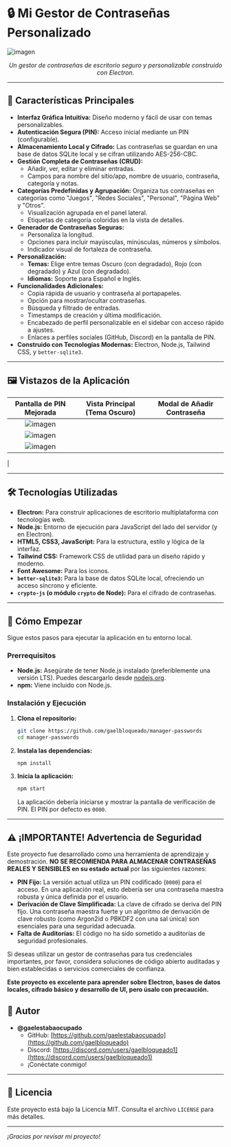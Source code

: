 # 🔒 Mi Gestor de Contraseñas Personalizado

![imagen](https://github.com/user-attachments/assets/8a8f6369-d844-4b26-ab15-300971e92ed9)

*<p align="center">Un gestor de contraseñas de escritorio seguro y personalizable construido con Electron.</p>*

---

## 🌟 Características Principales

* **Interfaz Gráfica Intuitiva:** Diseño moderno y fácil de usar con temas personalizables.
* **Autenticación Segura (PIN):** Acceso inicial mediante un PIN (configurable).
* **Almacenamiento Local y Cifrado:** Las contraseñas se guardan en una base de datos SQLite local y se cifran utilizando AES-256-CBC.
* **Gestión Completa de Contraseñas (CRUD):**
    * Añadir, ver, editar y eliminar entradas.
    * Campos para nombre del sitio/app, nombre de usuario, contraseña, categoría y notas.
* **Categorías Predefinidas y Agrupación:** Organiza tus contraseñas en categorías como "Juegos", "Redes Sociales", "Personal", "Página Web" y "Otros".
    * Visualización agrupada en el panel lateral.
    * Etiquetas de categoría coloridas en la vista de detalles.
* **Generador de Contraseñas Seguras:**
    * Personaliza la longitud.
    * Opciones para incluir mayúsculas, minúsculas, números y símbolos.
    * Indicador visual de fortaleza de contraseña.
* **Personalización:**
    * **Temas:** Elige entre temas Oscuro (con degradado), Rojo (con degradado) y Azul (con degradado).
    * **Idiomas:** Soporte para Español e Inglés.
* **Funcionalidades Adicionales:**
    * Copia rápida de usuario y contraseña al portapapeles.
    * Opción para mostrar/ocultar contraseñas.
    * Búsqueda y filtrado de entradas.
    * Timestamps de creación y última modificación.
    * Encabezado de perfil personalizable en el sidebar con acceso rápido a ajustes.
    * Enlaces a perfiles sociales (GitHub, Discord) en la pantalla de PIN.
* **Construido con Tecnologías Modernas:** Electron, Node.js, Tailwind CSS, y `better-sqlite3`.

---

## 🖼️ Vistazos de la Aplicación

| Pantalla de PIN Mejorada                                 | Vista Principal (Tema Oscuro)                               | Modal de Añadir Contraseña                               |
| :-------------------------------------------------------: | :----------------------------------------------------------: | :-------------------------------------------------------: |
| ![imagen](https://github.com/user-attachments/assets/fde30bf0-85d3-49ab-af88-11caa8f83fbf)
 | ![imagen](https://github.com/user-attachments/assets/16fe6808-9395-4001-ac45-2d81c55c0614)
 | ![imagen](https://github.com/user-attachments/assets/390ea72d-53f7-48d4-b75d-46bb1f944846)
 |

---

## 🛠️ Tecnologías Utilizadas

* **Electron:** Para construir aplicaciones de escritorio multiplataforma con tecnologías web.
* **Node.js:** Entorno de ejecución para JavaScript del lado del servidor (y en Electron).
* **HTML5, CSS3, JavaScript:** Para la estructura, estilo y lógica de la interfaz.
* **Tailwind CSS:** Framework CSS de utilidad para un diseño rápido y moderno.
* **Font Awesome:** Para los iconos.
* **`better-sqlite3`:** Para la base de datos SQLite local, ofreciendo un acceso síncrono y eficiente.
* **`crypto-js` (o módulo `crypto` de Node):** Para el cifrado de contraseñas.

---

## 🚀 Cómo Empezar

Sigue estos pasos para ejecutar la aplicación en tu entorno local.

### Prerrequisitos

* **Node.js:** Asegúrate de tener Node.js instalado (preferiblemente una versión LTS). Puedes descargarlo desde [nodejs.org](https://nodejs.org/).
* **npm:** Viene incluido con Node.js.

### Instalación y Ejecución

1.  **Clona el repositorio:**
    ```bash
    git clone https://github.com/gaelbloqueado/manager-passwords
    cd manager-passwords
    ```

2.  **Instala las dependencias:**
    ```bash
    npm install
    ```

3.  **Inicia la aplicación:**
    ```bash
    npm start
    ```
    La aplicación debería iniciarse y mostrar la pantalla de verificación de PIN. El PIN por defecto es `0000`.

---

## ⚠️ ¡IMPORTANTE! Advertencia de Seguridad

Este proyecto fue desarrollado como una herramienta de aprendizaje y demostración. **NO SE RECOMIENDA PARA ALMACENAR CONTRASEÑAS REALES Y SENSIBLES en su estado actual** por las siguientes razones:

* **PIN Fijo:** La versión actual utiliza un PIN codificado (`0000`) para el acceso. En una aplicación real, esto debería ser una contraseña maestra robusta y única definida por el usuario.
* **Derivación de Clave Simplificada:** La clave de cifrado se deriva del PIN fijo. Una contraseña maestra fuerte y un algoritmo de derivación de clave robusto (como Argon2id o PBKDF2 con una sal única) son esenciales para una seguridad adecuada.
* **Falta de Auditorías:** El código no ha sido sometido a auditorías de seguridad profesionales.

Si deseas utilizar un gestor de contraseñas para tus credenciales importantes, por favor, considera soluciones de código abierto auditadas y bien establecidas o servicios comerciales de confianza.

**Este proyecto es excelente para aprender sobre Electron, bases de datos locales, cifrado básico y desarrollo de UI, pero úsalo con precaución.**

## 👤 Autor

* **@gaelestabaocupado**
    * GitHub: [https://github.com/gaelestabaocupado](https://github.com/gaelbloqueado)
    * Discord: [https://discord.com/users/gaelbloqueado1](https://discord.com/users/gaelbloqueado1)
    * ¡Conéctate conmigo!

---

## 📄 Licencia

Este proyecto está bajo la Licencia MIT. Consulta el archivo `LICENSE` para más detalles.

---

*¡Gracias por revisar mi proyecto!*

